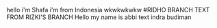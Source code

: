 hello i'm Shafa
i'm from Indonesia
wkwkwkwkw
#RIDHO BRANCH
TEXT FROM RIZKI'S BRANCH
Hello my name is abbi
text indra budiman

